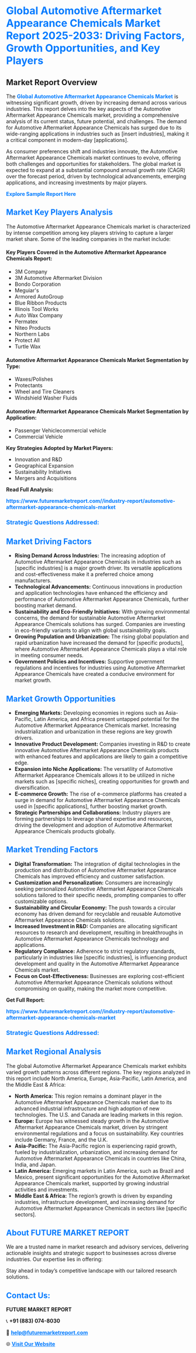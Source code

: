 <h1 style="color: #007BFF;">Global Automotive Aftermarket Appearance Chemicals Market Report 2025-2033: Driving Factors, Growth Opportunities, and Key Players</h1>

<section id="overview">
<h2>Market Report Overview</h2>
<p>The <a href="https://www.futuremarketreport.com//industry-report/automotive-aftermarket-appearance-chemicals-market" style="color: #007BFF; text-decoration: none;"><strong>Global Automotive Aftermarket Appearance Chemicals Market</strong></a> is witnessing significant growth, driven by increasing demand across various industries. This report delves into the key aspects of the Automotive Aftermarket Appearance Chemicals market, providing a comprehensive analysis of its current status, future potential, and challenges. The demand for Automotive Aftermarket Appearance Chemicals has surged due to its wide-ranging applications in industries such as [insert industries], making it a critical component in modern-day [applications].</p>
<p>As consumer preferences shift and industries innovate, the Automotive Aftermarket Appearance Chemicals market continues to evolve, offering both challenges and opportunities for stakeholders. The global market is expected to expand at a substantial compound annual growth rate (CAGR) over the forecast period, driven by technological advancements, emerging applications, and increasing investments by major players.</p>
</section>

<section id="overview">
<p><a href="https://www.futuremarketreport.com//request-sample/reportId=88678" style="color: #007BFF; text-decoration: none;"><strong>Explore Sample Report Here</strong></a></p>
</section>

<section id="key-players">
<h2 style="color: #007BFF;">Market Key Players Analysis</h2>
<p>The Automotive Aftermarket Appearance Chemicals market is characterized by intense competition among key players striving to capture a larger market share. Some of the leading companies in the market include:</p>
<h4>Key Players Covered in the Automotive Aftermarket Appearance Chemicals Report:</h4>
<ul><li>3M Company</li><li>3M Automotive Aftermarket Division</li><li>Bondo Corporation</li><li>Meguiar&#039;s</li><li>Armored AutoGroup</li><li>Blue Ribbon Products</li><li>Illinois Tool Works</li><li>Auto Wax Company</li><li>Permatex</li><li>Niteo Products</li><li>Northern Labs</li><li>Protect All</li><li>Turtle Wax</li></ul>
<h4>Automotive Aftermarket Appearance Chemicals Market Segmentation by Type:</h4>
<ul><li>Waxes/Polishes</li><li>Protectants</li><li>Wheel and Tire Cleaners</li><li>Windshield Washer Fluids</li></ul>

<h4>Automotive Aftermarket Appearance Chemicals Market Segmentation by Application:</h4>
<ul><li>Passenger Vehiclecommercial vehicle</li><li>Commercial Vehicle</li></ul>
<p><strong>Key Strategies Adopted by Market Players:</strong></p>
<ul>
<li>Innovation and R&D</li>
<li>Geographical Expansion</li>
<li>Sustainability Initiatives</li>
<li>Mergers and Acquisitions</li>
</ul>
</section>

<section>
<p><strong>Read Full Analysis: </strong></p><a href="https://www.futuremarketreport.com//industry-report/automotive-aftermarket-appearance-chemicals-market" style="color: #007BFF; text-decoration: none;"><strong>https://www.futuremarketreport.com//industry-report/automotive-aftermarket-appearance-chemicals-market</strong></a>
<h3 style="color: #007BFF;">Strategic Questions Addressed:</h3>
</section>

<section id="driving-factors">
<h2 style="color: #007BFF;">Market Driving Factors</h2>
<ul>
<li><strong>Rising Demand Across Industries:</strong> The increasing adoption of Automotive Aftermarket Appearance Chemicals in industries such as [specific industries] is a major growth driver. Its versatile applications and cost-effectiveness make it a preferred choice among manufacturers.</li>
<li><strong>Technological Advancements:</strong> Continuous innovations in production and application technologies have enhanced the efficiency and performance of Automotive Aftermarket Appearance Chemicals, further boosting market demand.</li>
<li><strong>Sustainability and Eco-Friendly Initiatives:</strong> With growing environmental concerns, the demand for sustainable Automotive Aftermarket Appearance Chemicals solutions has surged. Companies are investing in eco-friendly variants to align with global sustainability goals.</li>
<li><strong>Growing Population and Urbanization:</strong> The rising global population and rapid urbanization have increased the demand for [specific products], where Automotive Aftermarket Appearance Chemicals plays a vital role in meeting consumer needs.</li>
<li><strong>Government Policies and Incentives:</strong> Supportive government regulations and incentives for industries using Automotive Aftermarket Appearance Chemicals have created a conducive environment for market growth.</li>
</ul>
</section>

<section id="growth-opportunities">
<h2 style="color: #007BFF;">Market Growth Opportunities</h2>
<ul>
<li><strong>Emerging Markets:</strong> Developing economies in regions such as Asia-Pacific, Latin America, and Africa present untapped potential for the Automotive Aftermarket Appearance Chemicals market. Increasing industrialization and urbanization in these regions are key growth drivers.</li>
<li><strong>Innovative Product Development:</strong> Companies investing in R&D to create innovative Automotive Aftermarket Appearance Chemicals products with enhanced features and applications are likely to gain a competitive edge.</li>
<li><strong>Expansion into Niche Applications:</strong> The versatility of Automotive Aftermarket Appearance Chemicals allows it to be utilized in niche markets such as [specific niches], creating opportunities for growth and diversification.</li>
<li><strong>E-commerce Growth:</strong> The rise of e-commerce platforms has created a surge in demand for Automotive Aftermarket Appearance Chemicals used in [specific applications], further boosting market growth.</li>
<li><strong>Strategic Partnerships and Collaborations:</strong> Industry players are forming partnerships to leverage shared expertise and resources, driving the development and adoption of Automotive Aftermarket Appearance Chemicals products globally.</li>
</ul>
</section>

<section id="trending-factors">
<h2 style="color: #007BFF;">Market Trending Factors</h2>
<ul>
<li><strong>Digital Transformation:</strong> The integration of digital technologies in the production and distribution of Automotive Aftermarket Appearance Chemicals has improved efficiency and customer satisfaction.</li>
<li><strong>Customization and Personalization:</strong> Consumers are increasingly seeking personalized Automotive Aftermarket Appearance Chemicals solutions tailored to their specific needs, prompting companies to offer customizable options.</li>
<li><strong>Sustainability and Circular Economy:</strong> The push towards a circular economy has driven demand for recyclable and reusable Automotive Aftermarket Appearance Chemicals solutions.</li>
<li><strong>Increased Investment in R&D:</strong> Companies are allocating significant resources to research and development, resulting in breakthroughs in Automotive Aftermarket Appearance Chemicals technology and applications.</li>
<li><strong>Regulatory Compliance:</strong> Adherence to strict regulatory standards, particularly in industries like [specific industries], is influencing product development and quality in the Automotive Aftermarket Appearance Chemicals market.</li>
<li><strong>Focus on Cost-Effectiveness:</strong> Businesses are exploring cost-efficient Automotive Aftermarket Appearance Chemicals solutions without compromising on quality, making the market more competitive.</li>
</ul>
</section>

<section>
<p><strong>Get Full Report: </strong></p><a href="https://www.futuremarketreport.com//industry-report/automotive-aftermarket-appearance-chemicals-market" style="color: #007BFF; text-decoration: none;"><strong>https://www.futuremarketreport.com//industry-report/automotive-aftermarket-appearance-chemicals-market</strong></a>
<h3 style="color: #007BFF;">Strategic Questions Addressed:</h3>
</section>


<section id="regional-analysis">
<h2 style="color: #007BFF;">Market Regional Analysis</h2>
<p>The global Automotive Aftermarket Appearance Chemicals market exhibits varied growth patterns across different regions. The key regions analyzed in this report include North America, Europe, Asia-Pacific, Latin America, and the Middle East & Africa:</p>
<ul>
<li><strong>North America:</strong> This region remains a dominant player in the Automotive Aftermarket Appearance Chemicals market due to its advanced industrial infrastructure and high adoption of new technologies. The U.S. and Canada are leading markets in this region.</li>
<li><strong>Europe:</strong> Europe has witnessed steady growth in the Automotive Aftermarket Appearance Chemicals market, driven by stringent environmental regulations and a focus on sustainability. Key countries include Germany, France, and the U.K.</li>
<li><strong>Asia-Pacific:</strong> The Asia-Pacific region is experiencing rapid growth, fueled by industrialization, urbanization, and increasing demand for Automotive Aftermarket Appearance Chemicals in countries like China, India, and Japan.</li>
<li><strong>Latin America:</strong> Emerging markets in Latin America, such as Brazil and Mexico, present significant opportunities for the Automotive Aftermarket Appearance Chemicals market, supported by growing industrial activities and investments.</li>
<li><strong>Middle East & Africa:</strong> The region’s growth is driven by expanding industries, infrastructure development, and increasing demand for Automotive Aftermarket Appearance Chemicals in sectors like [specific sectors].</li>
</ul>
</section>

<footer>
<h2 style="color: #007BFF;">About FUTURE MARKET REPORT</h2>
<p>We are a trusted name in market research and advisory services, delivering actionable insights and strategic support to businesses across diverse industries. Our expertise lies in offering:</p>

<p>Stay ahead in today’s competitive landscape with our tailored research solutions.</p>

<h2 style="color: #007BFF;">Contact Us:</h2>
<p><strong>FUTURE MARKET REPORT</strong></p>
<p>📞 <strong>+91 (883) 074-8030</strong></p>
<p>📧 <strong><a href="mailto:help@futuremarketreport.com" style="color: #007BFF;">help@futuremarketreport.com</a></strong></p>
<p>🌐 <strong><a href="https://www.futuremarketreport.com/" style="color: #007BFF;">Visit Our Website</a></strong></p>
</footer>